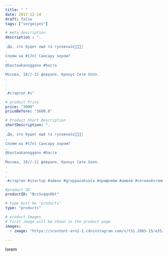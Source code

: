 ```yaml
---
title: " "
date: 2017-12-14
draft: false
tags: ["sergeiyes"]

# meta description
description : ".
.
.Да, это будет ещё та тусовка👍🚀🚀🚀😎
.
Споём на #17nl Сансару хором?
.
@bastaakanoggano #баста
.
Москва, 10//-11 февраля, Крокус Сити Холл.
.
.
.
.#стартап #s"

# product Price
price: "3000"
priceBefore: "3600.0"

# Product Short Description
shortDescription: ".
.
.Да, это будет ещё та тусовка👍🚀🚀🚀😎
.
Споём на #17nl Сансару хором?
.
@bastaakanoggano #баста
.
Москва, 10//-11 февраля, Крокус Сити Холл.
.
.
.
.#стартап #startup #эйвон #gruppazahvata #орифлейм #амвей #сетевойэтомоё #сетевой #миллионер #бизнесбезвложений #млм #легкиеденьги #сетевойэтомодно #автобонус #сетевоймаркетинг #стильжизни #типичныесетевики #пятигорск #кмв #ессентуки #бизнес #churslabs #sergeystar"

#product ID
productID: "BcsSvqqn0bt"

# type must be "products"
type: "products"

# product Images
# first image will be shown in the product page
images:
  - image: "https://scontent-arn2-1.cdninstagram.com/v/t51.2885-15/e35/25016219_154755891821159_9126905808666230784_n.jpg?se=7&tp=1&_nc_ht=scontent-arn2-1.cdninstagram.com&_nc_cat=111&_nc_ohc=8AbHMsO6-5cAX-_GqMj&ccb=7-4&oh=f5ae07305b6e8a6285c49faca67fa903&oe=60853862&_nc_sid=86f79a&ig_cache_key=MTY2OTc5MjAwMjMxMjQ1NTkxNw%3D%3D.2-ccb7-4"

---
```

lorem
